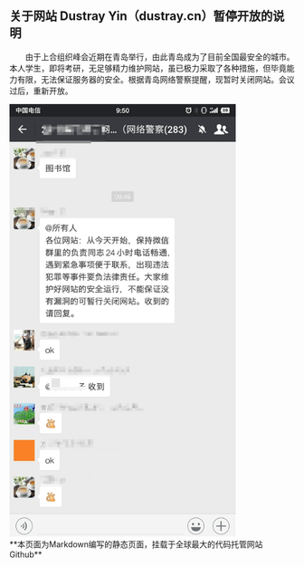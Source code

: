 ## 关于网站 Dustray Yin（dustray.cn）暂停开放的说明

　　由于上合组织峰会近期在青岛举行，由此青岛成为了目前全国最安全的城市。本人学生，即将考研，无足够精力维护网站，虽已极力采取了各种措施，但毕竟能力有限，无法保证服务器的安全。根据青岛网络警察提醒，现暂时关闭网站。会议过后，重新开放。

<img src="/source.jpg" width="400"/>
<br/>
**本页面为Markdown编写的静态页面，挂载于全球最大的代码托管网站Github**
